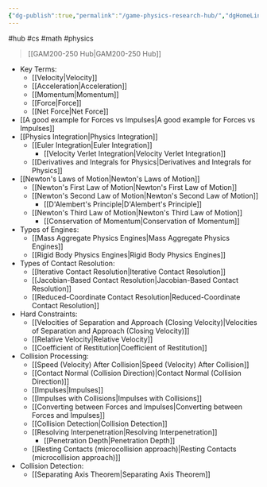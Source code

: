 ```yaml
---
{"dg-publish":true,"permalink":"/game-physics-research-hub/","dgHomeLink":true,"dgPassFrontmatter":false,"dgShowLocalGraph":true}
---
```


#hub #cs #math #physics

> [[GAM200-250 Hub|GAM200-250 Hub]]

- Key Terms:
	- [[Velocity|Velocity]]
	- [[Acceleration|Acceleration]]
	- [[Momentum|Momentum]]
	- [[Force|Force]]
	- [[Net Force|Net Force]]
- [[A good example for Forces vs Impulses|A good example for Forces vs Impulses]]
- [[Physics Integration|Physics Integration]]
	- [[Euler Integration|Euler Integration]]
		- [[Velocity Verlet Integration|Velocity Verlet Integration]]
	- [[Derivatives and Integrals for Physics|Derivatives and Integrals for Physics]]
- [[Newton's Laws of Motion|Newton's Laws of Motion]]
	- [[Newton's First Law of Motion|Newton's First Law of Motion]]
	- [[Newton's Second Law of Motion|Newton's Second Law of Motion]]
		- [[D'Alembert's Principle|D'Alembert's Principle]]
	- [[Newton's Third Law of Motion|Newton's Third Law of Motion]]
		- [[Conservation of Momentum|Conservation of Momentum]]
- Types of Engines:
	- [[Mass Aggregate Physics Engines|Mass Aggregate Physics Engines]]
	- [[Rigid Body Physics Engines|Rigid Body Physics Engines]]
- Types of Contact Resolution:
	- [[Iterative Contact Resolution|Iterative Contact Resolution]]
	- [[Jacobian-Based Contact Resolution|Jacobian-Based Contact Resolution]]
	- [[Reduced-Coordinate Contact Resolution|Reduced-Coordinate Contact Resolution]]
- Hard Constraints:
	- [[Velocities of Separation and Approach (Closing Velocity)|Velocities of Separation and Approach (Closing Velocity)]]
	- [[Relative Velocity|Relative Velocity]]
	- [[Coefficient of Restitution|Coefficient of Restitution]]
- Collision Processing:
	- [[Speed (Velocity) After Collision|Speed (Velocity) After Collision]]
	- [[Contact Normal (Collision Direction)|Contact Normal (Collision Direction)]]
	- [[Impulses|Impulses]]
	- [[Impulses with Collisions|Impulses with Collisions]]
	- [[Converting between Forces and Impulses|Converting between Forces and Impulses]]
	- [[Collision Detection|Collision Detection]]
	- [[Resolving Interpenetration|Resolving Interpenetration]]
		- [[Penetration Depth|Penetration Depth]]
	- [[Resting Contacts (microcollision approach)|Resting Contacts (microcollision approach)]]
- Collision Detection:
	- [[Separating Axis Theorem|Separating Axis Theorem]]
